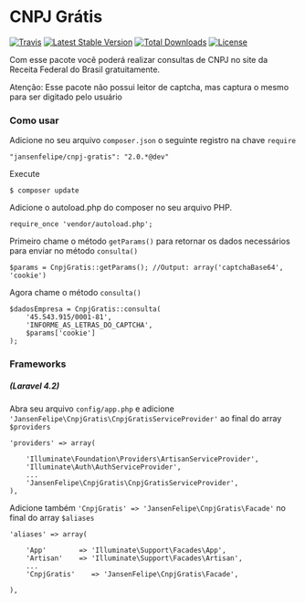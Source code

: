# CNPJ Grátis
[![Travis](https://travis-ci.org/jansenfelipe/cnpj-gratis.svg?branch=2.0)](https://travis-ci.org/jansenfelipe/cnpj-gratis)
[![Latest Stable Version](http://img.shields.io/packagist/v/jansenfelipe/cnpj-gratis.svg?style=flat)](https://packagist.org/packages/jansenfelipe/cnpj-gratis)
[![Total Downloads](http://img.shields.io/packagist/dt/jansenfelipe/cnpj-gratis.svg?style=flat)](https://packagist.org/packages/jansenfelipe/cnpj-gratis)
[![License](http://img.shields.io/packagist/l/jansenfelipe/cnpj-gratis.svg?style=flat)](https://packagist.org/packages/jansenfelipe/cnpj-gratis)

Com esse pacote você poderá realizar consultas de CNPJ no site da Receita Federal do Brasil gratuitamente.

Atenção: Esse pacote não possui leitor de captcha, mas captura o mesmo para ser digitado pelo usuário

### Como usar

Adicione no seu arquivo `composer.json` o seguinte registro na chave `require`

    "jansenfelipe/cnpj-gratis": "2.0.*@dev"

Execute

    $ composer update

Adicione o autoload.php do composer no seu arquivo PHP.

    require_once 'vendor/autoload.php';  

Primeiro chame o método `getParams()` para retornar os dados necessários para enviar no método `consulta()` 

    $params = CnpjGratis::getParams(); //Output: array('captchaBase64', 'cookie')

Agora chame o método `consulta()`

    $dadosEmpresa = CnpjGratis::consulta(
        '45.543.915/0001-81',
        'INFORME_AS_LETRAS_DO_CAPTCHA',
        $params['cookie']
    );


### Frameworks

##### (Laravel 4.2)

Abra seu arquivo `config/app.php` e adicione `'JansenFelipe\CnpjGratis\CnpjGratisServiceProvider'` ao final do array `$providers`

    'providers' => array(

        'Illuminate\Foundation\Providers\ArtisanServiceProvider',
        'Illuminate\Auth\AuthServiceProvider',
        ...
        'JansenFelipe\CnpjGratis\CnpjGratisServiceProvider',
    ),

Adicione também `'CnpjGratis' => 'JansenFelipe\CnpjGratis\Facade'` no final do array `$aliases`

    'aliases' => array(

        'App'        => 'Illuminate\Support\Facades\App',
        'Artisan'    => 'Illuminate\Support\Facades\Artisan',
        ...
        'CnpjGratis'    => 'JansenFelipe\CnpjGratis\Facade',

    ),
